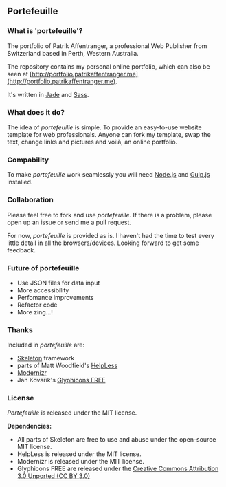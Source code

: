 ## Portefeuille

### What is 'portefeuille'?

 The portfolio of Patrik Affentranger, a professional Web Publisher from Switzerland based in Perth, Western Australia.

 The repository contains my personal online portfolio, which can also be seen at [http://portfolio.patrikaffentranger.me](http://portfolio.patrikaffentranger.me).

 It's written in [Jade](https://github.com/visionmedia/jade) and [Sass](http://sass-lang.com).


### What does it do?

 The idea of *portefeuille* is simple. To provide an easy-to-use website template for web professionals. Anyone can fork my template, swap the text, change links and pictures and voilà, an online portfolio.


### Compability

 To make *portefeuille* work seamlessly you will need [Node.js](https://nodejs.org) and [Gulp.js](http://gulpjs.com) installed.


### Collaboration

 Please feel free to fork and use *portefeuille*. If there is a problem, please open up an issue or send me a pull request.

 For now, *portefeuille* is provided as is. I haven't had the time to test every little detail in all the browsers/devices.
 Looking forward to get some feedback.


### Future of portefeuille

 - Use JSON files for data input
 - More accessibility
 - Perfomance improvements
 - Refactor code
 - More zing...!


### Thanks

 Included in *portefeuille* are:

 * [Skeleton](https://github.com/dhgamache/Skeleton) framework
 * parts of Matt Woodfield's [HelpLess](https://github.com/m6tt/HelpLess)
 * [Modernizr](https://github.com/Modernizr/Modernizr "")
 * Jan Kovařík's [Glyphicons FREE](http://glyphicons.com/)


### License

 *Portefeuille* is released under the MIT license.

 **Dependencies:**

 * All parts of Skeleton are free to use and abuse under the open-source MIT license.
 * HelpLess is released under the MIT license.
 * Modernizr is released under the MIT license.
 * Glyphicons FREE are released under the [Creative Commons Attribution 3.0 Unported (CC BY 3.0)](http://creativecommons.org/licenses/by/3.0/deed.en)
